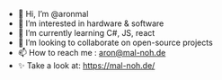 - 👋 Hi, I’m @aronmal
- 👀 I’m interested in hardware & software
- 🌱 I’m currently learning C#, JS, react
- 💞️ I’m looking to collaborate on open-source projects
- 📫 How to reach me : aron@mal-noh.de
- ✨ Take a look at: https://mal-noh.de/

<!---
aronmal/aronmal is a ✨ special ✨ repository because its `README.md` (this file) appears on your GitHub profile.
You can click the Preview link to take a look at your changes.
--->
